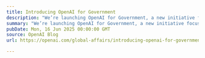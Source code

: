 ```yaml
---
title: Introducing OpenAI for Government
description: "We’re launching OpenAI for Government, a new initiative focused on bringing our most advanced AI tools to public servants across the United States. We're supporting the U.S. government's efforts in adopting best-in-class technology and deploying these tools in service of the public good."
summary: "We’re launching OpenAI for Government, a new initiative focused on bringing our most advanced AI tools to public servants across the United States. We're supporting the U.S. government's efforts in adopting best-in-class technology and deploying these tools in service of the public good."
pubDate: Mon, 16 Jun 2025 00:00:00 GMT
source: OpenAI Blog
url: https://openai.com/global-affairs/introducing-openai-for-government

---
```


